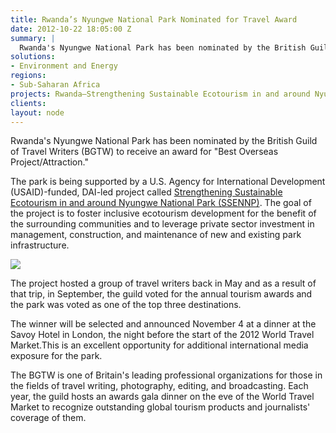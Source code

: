 ```yaml
---
title: Rwanda’s Nyungwe National Park Nominated for Travel Award
date: 2012-10-22 18:05:00 Z
summary: |
  Rwanda's Nyungwe National Park has been nominated by the British Guild of Travel Writers (BGTW) to receive an award for "Best Overseas Project/Attraction."
solutions:
- Environment and Energy
regions:
- Sub-Saharan Africa
projects: Rwanda—Strengthening Sustainable Ecotourism in and around Nyungwe National Park (SSENNP)
clients:
layout: node
---
```

Rwanda's Nyungwe National Park has been nominated by the British Guild of Travel Writers (BGTW) to receive an award for "Best Overseas Project/Attraction."

The park is being supported by a U.S. Agency for International Development (USAID)-funded, DAI-led project called [Strengthening Sustainable Ecotourism in and around Nyungwe National Park (SSENNP)][1]. The goal of the project is to foster inclusive ecotourism development for the benefit of the surrounding communities and to leverage private sector investment in management, construction, and maintenance of new and existing park infrastructure.

![][2]

The project hosted a group of travel writers back in May and as a result of that trip, in September, the guild voted for the annual tourism awards and the park was voted as one of the top three destinations.

The winner will be selected and announced November 4 at a dinner at the Savoy Hotel in London, the night before the start of the 2012 World Travel Market.This is an excellent opportunity for additional international media exposure for the park.

The BGTW is one of Britain's leading professional organizations for those in the fields of travel writing, photography, editing, and broadcasting. Each year, the guild hosts an awards gala dinner on the eve of the World Travel Market to recognize outstanding global tourism products and journalists' coverage of them.

[1]: /our-work/projects/rwanda-strengthening-sustainable-ecotourism-and-around-nyungwe-national-park
[2]: /assets/images/news/Rwanda-018%28waterfall%29.jpg
